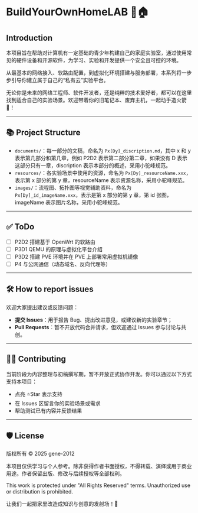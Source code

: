 # BuildYourOwnHomeLAB 🧪🏠

## Introduction

本项目旨在帮助对计算机有一定基础的青少年构建自己的家庭实验室，通过使用常见的硬件设备和开源软件，为学习、实验和开发提供一个安全且可控的环境。

从最基本的网络接入、软路由配置，到虚拟化环境搭建与服务部署，本系列将一步步引导你建立属于自己的“私有云”实验平台。

无论你是未来的网络工程师、软件开发者，还是纯粹的技术爱好者，都可以在这里找到适合自己的实验场景。欢迎带着你的旧笔记本、废弃主机，一起动手造火箭🚀！

---

## 📚 Project Structure

- `documents/`：每一部分的文稿，命名为 `Px[Dy]_discription.md`，其中 x 和 y 表示第几部分和第几章，例如 P2D2 表示第二部分第二章，如果没有 D 表示这部分只有一章，discription 表示本部分的概述，采用小驼峰规范。
- `resources/`：各实验场景中使用的资源，命名为 `Px[Dy]_resourceName.xxx`，表示第 x 部分的第 y 章，resourceName 表示资源名称，采用小驼峰规范。
- `images/`：流程图、拓扑图等视觉辅助资料，命名为 `Px[Dy]_id_imageName.xxx`，表示是第 x 部分的第 y 章，第 id 张图，imageName 表示图片名称，采用小驼峰规范。

---

## ✅ ToDo

- [ ] P2D2 搭建基于 OpenWrt 的软路由
- [ ] P3D1 QEMU 的原理与虚拟化平台介绍
- [ ] P3D2 搭建 PVE 环境并在 PVE 上部署常用虚拟机镜像
- [ ] P4 与公网通信（动态域名、反向代理等）

---

## 🛠 How to report issues

欢迎大家提出建议或反馈问题：

- **提交 Issues**：用于报告 Bug、提出改进意见，或建议新的实验章节；
- **Pull Requests**：暂不开放代码合并请求，但欢迎通过 Issues 参与讨论与共创。

---

## 🙋‍♂️ Contributing

当前阶段为内容整理与初稿撰写期，暂不开放正式协作开发。你可以通过以下方式支持本项目：

- 点亮 ⭐Star 表示支持
- 在 Issues 区留言你的实验场景或需求
- 帮助测试已有内容并反馈结果

---

## 🛡 License

版权所有 © 2025 gene-2012

本项目仅供学习与个人参考。除非获得作者书面授权，不得转载、演绎或用于商业用途。作者保留出版、修改与后续授权等全部权利。

This work is protected under "All Rights Reserved" terms. Unauthorized use or distribution is prohibited.

让我们一起把家里改造成知识与创意的发射场！🚀
